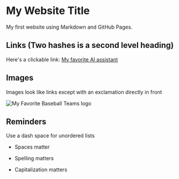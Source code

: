 # My Website Title 

My first website using Markdown and GitHub Pages.

## Links (Two hashes is a second level heading)

Here's a clickable link: [My favorite AI assistant](https://chat.openai.com/)

## Images

Images look like links except with an exclamation directly in front

![My Favorite Baseball Teams logo]((https://upload.wikimedia.org/wikipedia/en/thumb/9/9d/St._Louis_Cardinals_logo.svg/210px-St._Louis_Cardinals_logo.svg.png)https://upload.wikimedia.org/wikipedia/en/thumb/9/9d/St._Louis_Cardinals_logo.svg/210px-St._Louis_Cardinals_logo.svg.png)

## Reminders

Use a dash space for unordered lists

- Spaces matter

- Spelling matters

- Capitalization matters

